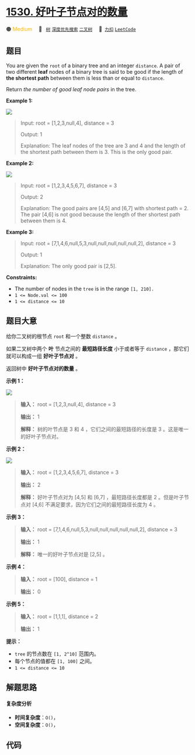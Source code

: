 # [1530. 好叶子节点对的数量](https://2xiao.github.io/leetcode-js/problem/1530.html)

🟠 <font color=#ffb800>Medium</font>&emsp; 🔖&ensp; [`树`](/tag/tree.md) [`深度优先搜索`](/tag/depth-first-search.md) [`二叉树`](/tag/binary-tree.md)&emsp; 🔗&ensp;[`力扣`](https://leetcode.cn/problems/number-of-good-leaf-nodes-pairs) [`LeetCode`](https://leetcode.com/problems/number-of-good-leaf-nodes-pairs)

## 题目

You are given the `root` of a binary tree and an integer `distance`. A pair of
two different **leaf** nodes of a binary tree is said to be good if the length
of **the shortest path** between them is less than or equal to `distance`.

Return _the number of good leaf node pairs_ in the tree.



**Example 1:**

![](https://assets.leetcode.com/uploads/2020/07/09/e1.jpg)

> Input: root = [1,2,3,null,4], distance = 3
> 
> Output: 1
> 
> Explanation: The leaf nodes of the tree are 3 and 4 and the length of the shortest path between them is 3. This is the only good pair.

**Example 2:**

![](https://assets.leetcode.com/uploads/2020/07/09/e2.jpg)

> Input: root = [1,2,3,4,5,6,7], distance = 3
> 
> Output: 2
> 
> Explanation: The good pairs are [4,5] and [6,7] with shortest path = 2. The pair [4,6] is not good because the length of ther shortest path between them is 4.

**Example 3:**

> Input: root = [7,1,4,6,null,5,3,null,null,null,null,null,2], distance = 3
> 
> Output: 1
> 
> Explanation: The only good pair is [2,5].

**Constraints:**

  * The number of nodes in the `tree` is in the range `[1, 210].`
  * `1 <= Node.val <= 100`
  * `1 <= distance <= 10`


## 题目大意

给你二叉树的根节点 `root` 和一个整数 `distance` 。

如果二叉树中两个 **叶** 节点之间的 **最短路径长度** 小于或者等于 `distance` ，那它们就可以构成一组 **好叶子节点对** 。

返回树中 **好叶子节点对的数量** 。



**示例 1：**



![](https://assets.leetcode-cn.com/aliyun-lc-upload/uploads/2020/07/26/e1.jpg)

> 
> 
> 
> 
> 
> **输入：** root = [1,2,3,null,4], distance = 3
> 
> **输出：** 1
> 
> **解释：** 树的叶节点是 3 和 4 ，它们之间的最短路径的长度是 3 。这是唯一的好叶子节点对。
> 
> 

**示例 2：**

![](https://assets.leetcode-cn.com/aliyun-lc-upload/uploads/2020/07/26/e2.jpg)

> 
> 
> 
> 
> 
> **输入：** root = [1,2,3,4,5,6,7], distance = 3
> 
> **输出：** 2
> 
> **解释：** 好叶子节点对为 [4,5] 和 [6,7] ，最短路径长度都是 2 。但是叶子节点对 [4,6] 不满足要求，因为它们之间的最短路径长度为 4 。
> 
> 

**示例 3：**

> 
> 
> 
> 
> 
> **输入：** root = [7,1,4,6,null,5,3,null,null,null,null,null,2], distance = 3
> 
> **输出：** 1
> 
> **解释：** 唯一的好叶子节点对是 [2,5] 。
> 
> 

**示例 4：**

> 
> 
> 
> 
> 
> **输入：** root = [100], distance = 1
> 
> **输出：** 0
> 
> 

**示例 5：**

> 
> 
> 
> 
> 
> **输入：** root = [1,1,1], distance = 2
> 
> **输出：** 1
> 
> 



**提示：**

  * `tree` 的节点数在 `[1, 2^10]` 范围内。
  * 每个节点的值都在 `[1, 100]` 之间。
  * `1 <= distance <= 10`


## 解题思路

#### 复杂度分析

- **时间复杂度**：`O()`，
- **空间复杂度**：`O()`，

## 代码

```javascript

```